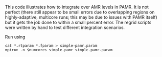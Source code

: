 This code illustrates how to integrate over AMR levels in PAMR. It is not perfect (there still appear to be small errors due to overlapping regions on highly-adaptive, multicore runs; this may be due to issues with PAMR itself) but it gets the job done to within a small percent error. The regrid scripts were written by hand to test different integration scenarios.

Run using
```
cat *.rtparam *.fparam > simple-pamr.param
mpirun -n $numcores simple-pamr simple-pamr.param
```
